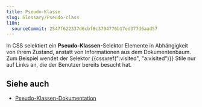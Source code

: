 ```yaml
---
title: Pseudo-Klasse
slug: Glossary/Pseudo-class
l10n:
  sourceCommit: 2547f622337d6cbf8c3794776b17ed377d6aad57
---
```


In CSS selektiert ein **Pseudo-Klassen**-Selektor Elemente in Abhängigkeit von ihrem Zustand, anstatt von Informationen aus dem Dokumentenbaum. Zum Beispiel wendet der Selektor {{cssxref(":visited", "a:visited")}} Stile nur auf Links an, die der Benutzer bereits besucht hat.

## Siehe auch

- [Pseudo-Klassen-Dokumentation](/de/docs/Web/CSS/Pseudo-classes)
